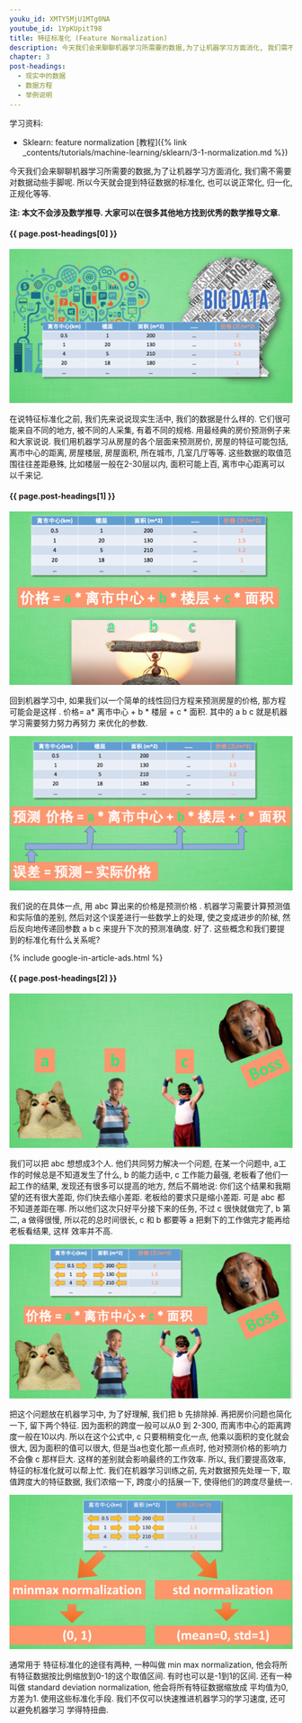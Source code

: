 ```yaml
---
youku_id: XMTY5MjU1MTg0NA
youtube_id: 1YpKUpitT98
title: 特征标准化 (Feature Normalization)
description: 今天我们会来聊聊机器学习所需要的数据,为了让机器学习方面消化, 我们需不需要对数据动些手脚呢. 所以今天就会提到特征数据的标准化, 也可以说正常化, 归一化, 正规化等等. 使用这些标准化手段. 我们不仅可以快速推进机器学习的学习速度, 还可以避免机器学习 学得特扭曲.
chapter: 3
post-headings:
  - 现实中的数据
  - 数据方程
  - 举例说明
---
```


学习资料:
  * Sklearn: feature normalization [教程]({% link _contents/tutorials/machine-learning/sklearn/3-1-normalization.md %})


今天我们会来聊聊机器学习所需要的数据,为了让机器学习方面消化, 我们需不需要对数据动些手脚呢. 所以今天就会提到特征数据的标准化, 也可以说正常化, 归一化, 正规化等等.

**注: 本文不会涉及数学推导. 大家可以在很多其他地方找到优秀的数学推导文章.**




<h4 class="tut-h4-pad" id="{{ page.post-headings[0] }}">{{ page.post-headings[0] }}</h4>


<img class="course-image" src="/static/results/ML_intro/norm1.png" alt="{{ page.title }}{% increment image-count %}">

在说特征标准化之前, 我们先来说说现实生活中, 我们的数据是什么样的. 它们很可能来自不同的地方, 被不同的人采集, 有着不同的规格. 用最经典的房价预测例子来和大家说说. 我们用机器学习从房屋的各个层面来预测房价, 房屋的特征可能包括, 离市中心的距离, 房屋楼层, 房屋面积, 所在城市, 几室几厅等等. 这些数据的取值范围往往差距悬殊, 比如楼层一般在2-30层以内, 面积可能上百, 离市中心距离可以以千来记.


<h4 class="tut-h4-pad" id="{{ page.post-headings[1] }}">{{ page.post-headings[1] }}</h4>

<img class="course-image" src="/static/results/ML_intro/norm2.png" alt="{{ page.title }}{% increment image-count %}">

回到机器学习中, 如果我们以一个简单的线性回归方程来预测房屋的价格, 那方程可能会是这样 . 价格= a* 离市中心 + b * 楼层 + c * 面积. 其中的 a b c 就是机器学习需要努力努力再努力 来优化的参数.

<img class="course-image" src="/static/results/ML_intro/norm3.png" alt="{{ page.title }}{% increment image-count %}">

我们说的在具体一点, 用 abc 算出来的价格是预测价格 . 机器学习需要计算预测值和实际值的差别, 然后对这个误差进行一些数学上的处理, 使之变成进步的阶梯, 然后反向地传递回参数 a b c 来提升下次的预测准确度. 好了. 这些概念和我们要提到的标准化有什么关系呢?



{% include google-in-article-ads.html %}

<h4 class="tut-h4-pad" id="{{ page.post-headings[2] }}">{{ page.post-headings[2] }}</h4>

<img class="course-image" src="/static/results/ML_intro/norm4.png" alt="{{ page.title }}{% increment image-count %}">

我们可以把 abc 想想成3个人. 他们共同努力解决一个问题, 在某一个问题中, a工作的时候总是不知道发生了什么, b 的能力适中, c 工作能力最强, 老板看了他们一起工作的结果, 发现还有很多可以提高的地方, 然后不屑地说: 你们这个结果和我期望的还有很大差距, 你们快去缩小差距. 老板给的要求只是缩小差距. 可是 abc 都不知道差距在哪. 所以他们这次只好平分接下来的任务, 不过 c 很快就做完了, b 第二, a 做得很慢, 所以花的总时间很长, c 和 b 都要等 a 把剩下的工作做完才能再给老板看结果, 这样 效率并不高.

<img class="course-image" src="/static/results/ML_intro/norm5.png" alt="{{ page.title }}{% increment image-count %}">

把这个问题放在机器学习中, 为了好理解, 我们把 b 先排除掉. 再把房价问题也简化一下, 留下两个特征. 因为面积的跨度一般可以从0 到 2-300, 而离市中心的距离跨度一般在10以内. 所以在这个公式中, c 只要稍稍变化一点, 他乘以面积的变化就会很大, 因为面积的值可以很大, 但是当a也变化那一点点时, 他对预测价格的影响力不会像 c 那样巨大. 这样的差别就会影响最终的工作效率. 所以, 我们要提高效率, 特征的标准化就可以帮上忙. 我们在机器学习训练之前, 先对数据预先处理一下, 取值跨度大的特征数据, 我们浓缩一下, 跨度小的括展一下, 使得他们的跨度尽量统一.

<img class="course-image" src="/static/results/ML_intro/norm6.png" alt="{{ page.title }}{% increment image-count %}">

通常用于 特征标准化的途径有两种, 一种叫做 min max normalization, 他会将所有特征数据按比例缩放到0-1的这个取值区间. 有时也可以是-1到1的区间. 还有一种叫做 standard deviation normalization, 他会将所有特征数据缩放成 平均值为0, 方差为1. 使用这些标准化手段. 我们不仅可以快速推进机器学习的学习速度, 还可以避免机器学习 学得特扭曲.


